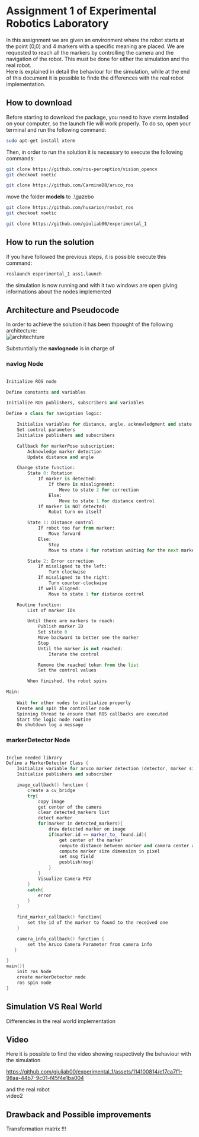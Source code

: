 Assignment 1 of Experimental Robotics Laboratory
================================================

In this assignment we are given an environment where the robot starts at the point (0,0) and 4 markers with a specific meaning are placed.
We are requested to reach all the markers by controlling the camera and the navigation of the robot. This must be done for either the simulation and the real robot.\
Here is explained in detail the behaviour for the simulation, while at the end of this document it is possible to finde the differences with the real robot implementation.

How to download
----------------------

Before starting to download the package, you need to have xterm installed on your computer, so the launch file will work properly.
To do so, open your terminal and run the following command:

```bash
sudo apt-get install xterm
```

Then, in order to run the solution it is necessary to execute the following commands:

```bash
git clone https://github.com/ros-perception/vision_opencv
git checkout noetic
```
```bash
git clone https://github.com/CarmineD8/aruco_ros
```
 move the folder **models** to .\gazebo

```bash
git clone https://github.com/husarion/rosbot_ros
git checkout noetic
```

```bash
git clone https://github.com/giuliab00/experimental_1
```

How to run the solution
----------------------

If you have followed the previous steps, it is possible execute this command:

```bash
roslaunch esperimental_1 ass1.launch
```
the simulation is now running and with it two windows are open giving informations about the nodes implemented

Architecture and Pseudocode
----------
In order to achieve the solution it has been thpought of the following architecture:\
![architechture](https://github.com/giuliab00/experimental_1/assets/114100814/3a9b214d-0f55-450a-8bd7-8256bfce5234)

Substuntially the **navlognode** is in charge of 

### navlog Node

```python

Initialize ROS node

Define constants and variables

Initialize ROS publishers, subscribers and variables

Define a class for navigation logic:

    Initialize variables for distance, angle, acknowledgment and state
    Set control parameters
    Initialize publishers and subscribers

    Callback for markerPose subscription:
        Acknowledge marker detection
        Update distance and angle

    Change state function:
        State 0: Rotation
            If marker is detected:
                If there is misalignment:
                    Move to state 2 for correction
                Else:
                    Move to state 1 for distance control
            If marker is NOT detected:
                Robot turn on itself

        State 1: Distance control
            If robot too far from marker:
                Move forward
            Else:
                Stop
                Move to state 0 for rotation waiting for the next marker

        State 2: Error correction
            If misaligned to the left:
                Turn clockwise
            If misaligned to the right:
                Turn counter-clockwise
            If well aligned:
                Move to state 1 for distance control

    Routine function:
        List of marker IDs

        Until there are markers to reach:
            Publish marker ID
            Set state 0
            Move backward to better see the marker
            Stop
            Until the marker is not reached:
                Iterate the control

            Remove the reached token from the list
            Set the control values

        When finished, the robot spins

Main:
    
    Wait for other nodes to initialize properly
    Create and spin the controller node
    Spinning thread to ensure that ROS callbacks are executed
    Start the logic node routine
    On shutdown log a message

```

### markerDetector Node

```    cpp

Inclue needed library
Define a MarkerDetector Class {
    Initialize variable for aruco marker detection (detector, marker size, camera parameter), CV image,  
    Initialize publishers and subscriber

    image_callback() function {
        create a cv_bridge
        try{
            copy image
            get center of the camera
            clear detected_markers list
            detect marker
            for(marker in detected_markers){
                draw detected marker on image
                if(marker.id == marker_to_ found.id){
                    get center of the marker
                    compute distance between marker and camera center along x axis
                    compute marker size dimension in pixel
                    set msg field
                    pusblish(msg)
                }
            }
            Visualize Camera POV 
        }
        catch{
            error
        }
    }

    find_marker_callback() function{
        set the id of the marker to found to the received one
    }

    camera_info_callback() function {
        set the Aruco Camera Parameter from camera info
   }

}
main(){
    init ros Node
    create markerDetector node
    ros spin node
}

```

Simulation VS Real World
-------------------------
Differencies in the real world implementation

Video
----------------------
Here it is possible to find the video showing respectively the behaviour with the simulation

https://github.com/giuliab00/experimental_1/assets/114100814/c17ca7f1-98aa-44b7-9c01-f45f4e1ba004


and the real robot\
video2

Drawback and Possible improvements
-------------------------
Transformation matrix !!!
     
